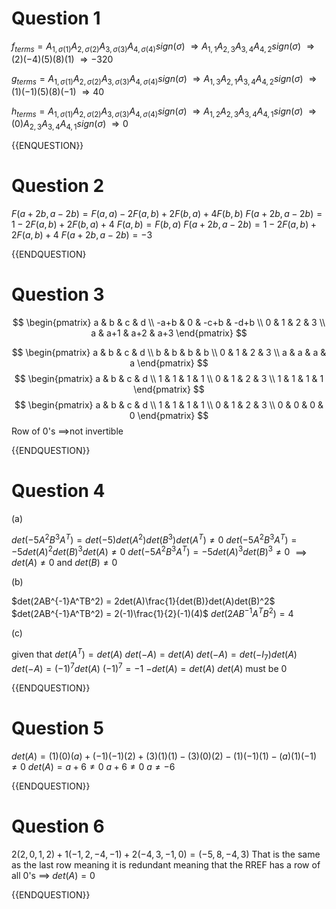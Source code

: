 
# Question 1 

$f_{terms} = A_{1,\sigma(1)}A_{2,\sigma(2)}A_{3,\sigma(3)}A_{4,\sigma(4)}sign(\sigma)$
$\Rightarrow A_{1,1}A_{2,3}A_{3,4}A_{4,2}sign(\sigma)$
$\Rightarrow (2)(-4)(5)(8)(1)$
$\Rightarrow -320$

$g_{terms} = A_{1,\sigma(1)}A_{2,\sigma(2)}A_{3,\sigma(3)}A_{4,\sigma(4)}sign(\sigma)$
$\Rightarrow A_{1,3}A_{2,1}A_{3,4}A_{4,2}sign(\sigma)$
$\Rightarrow (1)(-1)(5)(8)(-1)$
$\Rightarrow 40$

$h_{terms} = A_{1,\sigma(1)}A_{2,\sigma(2)}A_{3,\sigma(3)}A_{4,\sigma(4)}sign(\sigma)$
$\Rightarrow A_{1,2}A_{2,3}A_{3,4}A_{4,1}sign(\sigma)$
$\Rightarrow (0)A_{2,3}A_{3,4}A_{4,1}sign(\sigma)$
$\Rightarrow 0$

{{ENQUESTION}}

# Question 2

$F(a+2b,a-2b) = F(a,a) -2F(a,b) + 2F(b,a) + 4F(b,b)$
$F(a+2b,a-2b) = 1 -2F(a,b) + 2F(b,a) + 4$
$F(a,b) = F(b,a)$
$F(a+2b,a-2b) = 1 -2F(a,b) + 2F(a,b) + 4$
$F(a+2b,a-2b) = -3$

{{ENDQUESTION}

# Question 3

$$
\begin{pmatrix}
a & b & c & d \\
-a+b & 0 & -c+b & -d+b \\
0 & 1 & 2 & 3 \\
a & a+1 & a+2 & a+3
\end{pmatrix}
$$

$$
\begin{pmatrix}
a & b & c & d \\
b & b & b & b \\
0 & 1 & 2 & 3 \\
a & a & a & a
\end{pmatrix}
$$
$$
\begin{pmatrix}
a & b & c & d \\
1 & 1 & 1 & 1 \\
0 & 1 & 2 & 3 \\
1 & 1 & 1 & 1
\end{pmatrix}
$$
$$
\begin{pmatrix}
a & b & c & d \\
1 & 1 & 1 & 1 \\
0 & 1 & 2 & 3 \\
0 & 0 & 0 & 0
\end{pmatrix}
$$
Row of 0's $\implies$not invertible

{{ENDQUESTION}}

# Question 4

(a)

$det(-5A^2B^3A^T) = det(-5)det(A^2)det(B^3)det(A^T) \neq 0$
$det(-5A^2B^3A^T) = -5det(A)^2det(B)^3det(A) \neq 0$
$det(-5A^2B^3A^T) = -5det(A)^3det(B)^3 \neq 0$
$\implies det(A) \neq 0\text{ and } det(B) \neq 0$

(b)

$det(2AB^{-1}A^TB^2) = 2det(A)\frac{1}{det(B)}det(A)det(B)^2$
$det(2AB^{-1}A^TB^2) = 2(-1)\frac{1}{2}(-1)(4)$
$det(2AB^{-1}A^TB^2) = 4$

(c)

given that $det(A^T) = det(A)$
$det(-A) = det(A)$
$det(-A) = det(-I_7)det(A)$
$det(-A) = (-1)^7 det(A)$
$(-1)^{7} = -1$
$-det(A) = det(A)$
$det(A)$ must be $0$

{{ENDQUESTION}}

# Question 5

$det(A) = (1)(0)(a) + (-1)(-1)(2) + (3)(1)(1) - (3)(0)(2) - (1)(-1)(1) - (a)(1)(-1) \neq 0$
$det(A) = a+6 \neq 0$
$a+6 \neq 0$
$a \neq -6$

{{ENDQUESTION}}

# Question 6

$2(2,0,1,2) + 1(-1,2,-4,-1) + 2(-4,3,-1,0) = (-5,8,-4,3)$
That is the same as the last row meaning it is redundant meaning that the RREF has a row of all 0's $\implies \; det(A) = 0$

{{ENDQUESTION}}


